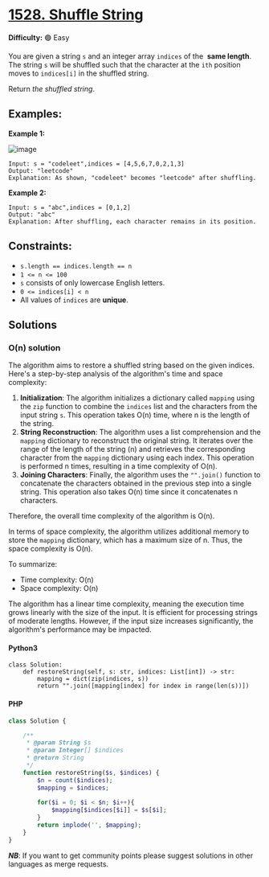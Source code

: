 # [1528. Shuffle String](https://leetcode.com/problems/shuffle-string/description/)

**Difficulty:** :green_circle: Easy

You are given a string `s` and an integer array `indices` of the 
**same length**. The string `s` will be shuffled such that the character at 
the `ith` position moves to `indices[i]` in the shuffled string.

Return *the shuffled string*.

## Examples:

**Example 1:**

![image](./resources/33_01.jpeg)

```
Input: s = "codeleet",indices = [4,5,6,7,0,2,1,3]
Output: "leetcode"
Explanation: As shown, "codeleet" becomes "leetcode" after shuffling.

```

**Example 2:**

```
Input: s = "abc",indices = [0,1,2]
Output: "abc"
Explanation: After shuffling, each character remains in its position.

```

## Constraints:

- `s.length == indices.length == n`
- `1 <= n <= 100`
- `s` consists of only lowercase English letters.
- `0 <= indices[i] < n`
- All values of `indices` are **unique**.


## Solutions

### O(n) solution

The algorithm aims to restore a shuffled string based on the given indices. Here's a step-by-step analysis of the algorithm's time and space complexity:

1. **Initialization**: The algorithm initializes a dictionary called `mapping` using the `zip` function to combine the `indices` list and the characters from the input string `s`. This operation takes O(n) time, where n is the length of the string.
2. **String Reconstruction**: The algorithm uses a list comprehension and the `mapping` dictionary to reconstruct the original string. It iterates over the range of the length of the string (n) and retrieves the corresponding character from the `mapping` dictionary using each index. This operation is performed n times, resulting in a time complexity of O(n).
3. **Joining Characters**: Finally, the algorithm uses the `"".join()` function to concatenate the characters obtained in the previous step into a single string. This operation also takes O(n) time since it concatenates n characters.

Therefore, the overall time complexity of the algorithm is O(n).

In terms of space complexity, the algorithm utilizes additional memory to store the `mapping` dictionary, which has a maximum size of n. Thus, the space complexity is O(n).

To summarize:
- Time complexity: O(n)
- Space complexity: O(n)

The algorithm has a linear time complexity, meaning the execution time grows linearly with the size of the input. It is efficient for processing strings of moderate lengths. However, if the input size increases significantly, the algorithm's performance may be impacted.

#### Python3

```python3
class Solution:
    def restoreString(self, s: str, indices: List[int]) -> str:
        mapping = dict(zip(indices, s))
        return "".join([mapping[index] for index in range(len(s))])
```

#### PHP
```php
class Solution {

    /**
     * @param String $s
     * @param Integer[] $indices
     * @return String
     */
    function restoreString($s, $indices) {
        $n = count($indices);
        $mapping = $indices;
        
        for($i = 0; $i < $n; $i++){
            $mapping[$indices[$i]] = $s[$i];
        }
        return implode('', $mapping);
    }
}
```
***NB***: If you want to get community points please suggest solutions in other languages as merge requests.

